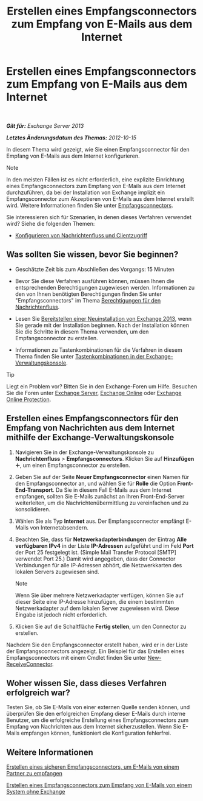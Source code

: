 ﻿---
title: 'Erstellen eines Empfangsconnectors zum Empfang von E-Mails aus dem Internet'
TOCTitle: Erstellen eines Empfangsconnectors zum Empfang von E-Mails aus dem Internet
ms:assetid: 534bbd32-a0db-4d50-9579-4933b156d7b3
ms:mtpsurl: https://technet.microsoft.com/de-de/library/JJ657447(v=EXCHG.150)
ms:contentKeyID: 50475673
ms.date: 04/24/2018
mtps_version: v=EXCHG.150
ms.translationtype: HT
---

# Erstellen eines Empfangsconnectors zum Empfang von E-Mails aus dem Internet

 

_**Gilt für:** Exchange Server 2013_

_**Letztes Änderungsdatum des Themas:** 2012-10-15_

In diesem Thema wird gezeigt, wie Sie einen Empfangsconnector für den Empfang von E-Mails aus dem Internet konfigurieren.


> [!NOTE]
> In den meisten Fällen ist es nicht erforderlich, eine explizite Einrichtung eines Empfangsconnectors zum Empfang von E-Mails aus dem Internet durchzuführen, da bei der Installation von Exchange implizit ein Empfangsconnector zum Akzeptieren von E-Mails aus dem Internet erstellt wird. Weitere Informationen finden Sie unter <A href="receive-connectors-exchange-2013-help.md">Empfangsconnectors</A>.



Sie interessieren sich für Szenarien, in denen dieses Verfahren verwendet wird? Siehe die folgenden Themen:

  - [Konfigurieren von Nachrichtenfluss und Clientzugriff](configure-mail-flow-and-client-access-exchange-2013-help.md)

## Was sollten Sie wissen, bevor Sie beginnen?

  - Geschätzte Zeit bis zum Abschließen des Vorgangs: 15 Minuten

  - Bevor Sie diese Verfahren ausführen können, müssen Ihnen die entsprechenden Berechtigungen zugewiesen werden. Informationen zu den von Ihnen benötigten Berechtigungen finden Sie unter "Empfangsconnectors" im Thema [Berechtigungen für den Nachrichtenfluss](mail-flow-permissions-exchange-2013-help.md).

  - Lesen Sie [Bereitstellen einer Neuinstallation von Exchange 2013](deploy-a-new-installation-of-exchange-2013-exchange-2013-help.md), wenn Sie gerade mit der Installation beginnen. Nach der Installation können Sie die Schritte in diesem Thema verwenden, um den Empfangsconnector zu erstellen.

  - Informationen zu Tastenkombinationen für die Verfahren in diesem Thema finden Sie unter [Tastenkombinationen in der Exchange-Verwaltungskonsole](keyboard-shortcuts-in-the-exchange-admin-center-exchange-online-protection-help.md).


> [!TIP]
> Liegt ein Problem vor? Bitten Sie in den Exchange-Foren um Hilfe. Besuchen Sie die Foren unter <A href="https://go.microsoft.com/fwlink/p/?linkid=60612">Exchange Server</A>, <A href="https://go.microsoft.com/fwlink/p/?linkid=267542">Exchange Online</A> oder <A href="https://go.microsoft.com/fwlink/p/?linkid=285351">Exchange Online Protection</A>.



## Erstellen eines Empfangsconnectors für den Empfang von Nachrichten aus dem Internet mithilfe der Exchange-Verwaltungskonsole

1.  Navigieren Sie in der Exchange-Verwaltungskonsole zu **Nachrichtenfluss** \> **Empfangsconnectors**. Klicken Sie auf **Hinzufügen**![Hinzufügen (Symbol)](images/JJ218640.c1e75329-d6d7-4073-a27d-498590bbb558(EXCHG.150).gif "Hinzufügen (Symbol)"), um einen Empfangsconnector zu erstellen.

2.  Geben Sie auf der Seite **Neuer Empfangsconnector** einen Namen für den Empfangsconnector an, und wählen Sie für **Rolle** die Option **Front-End-Transport**. Da Sie in diesem Fall E-Mails aus dem Internet empfangen, sollten Sie E-Mails zunächst an Ihren Front-End-Server weiterleiten, um die Nachrichtenübermittlung zu vereinfachen und zu konsolidieren.

3.  Wählen Sie als Typ **Internet** aus. Der Empfangsconnector empfängt E-Mails von Internetabsendern.

4.  Beachten Sie, dass für **Netzwerkadapterbindungen** der Eintrag **Alle verfügbaren IPv4** in der Liste **IP-Adressen** aufgeführt und im Feld **Port** der Port 25 festgelegt ist. (Simple Mail Transfer Protocol \[SMTP\] verwendet Port 25.) Damit wird angegeben, dass der Connector Verbindungen für alle IP-Adressen abhört, die Netzwerkkarten des lokalen Servers zugewiesen sind.
    

    > [!NOTE]
    > Wenn Sie über mehrere Netzwerkadapter verfügen, können Sie auf dieser Seite eine IP-Adresse hinzufügen, die einem bestimmten Netzwerkadapter auf dem lokalen Server zugewiesen wird. Diese Eingabe ist jedoch nicht erforderlich.



5.  Klicken Sie auf die Schaltfläche **Fertig stellen**, um den Connector zu erstellen.

Nachdem Sie den Empfangsconnector erstellt haben, wird er in der Liste der Empfangsconnectors angezeigt. Ein Beispiel für das Erstellen eines Empfangsconnectors mit einem Cmdlet finden Sie unter [New-ReceiveConnector](https://technet.microsoft.com/de-de/library/bb125139\(v=exchg.150\)).

## Woher wissen Sie, dass dieses Verfahren erfolgreich war?

Testen Sie, ob Sie E-Mails von einer externen Quelle senden können, und überprüfen Sie den erfolgreichen Empfang dieser E-Mails durch interne Benutzer, um die erfolgreiche Erstellung eines Empfangsconnectors zum Empfang von Nachrichten aus dem Internet sicherzustellen. Wenn Sie E-Mails empfangen können, funktioniert die Konfiguration fehlerfrei.

## Weitere Informationen

[Erstellen eines sicheren Empfangsconnectors, um E-Mails von einem Partner zu empfangen](create-a-secure-receive-connector-to-receive-email-from-a-partner-exchange-2013-help.md)

[Erstellen eines Empfangsconnectors zum Empfang von E-Mails von einem System ohne Exchange](create-a-receive-connector-to-receive-email-from-a-system-not-running-exchange-exchange-2013-help.md)

